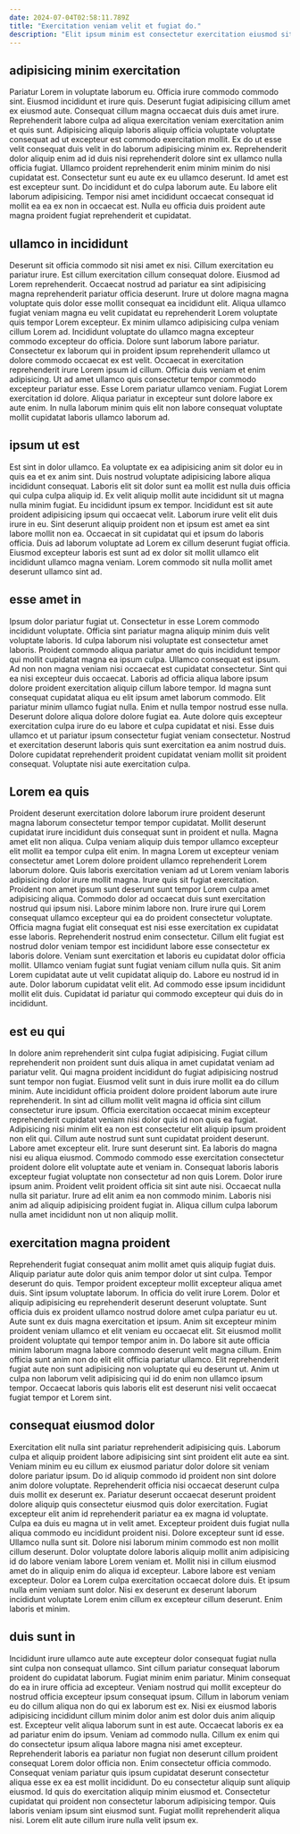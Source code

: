 ```yaml
---
date: 2024-07-04T02:58:11.789Z
title: "Exercitation veniam velit et fugiat do."
description: "Elit ipsum minim est consectetur exercitation eiusmod sit excepteur incididunt. Dolore aliqua ad anim quis non ad cillum ipsum nisi in ipsum aliqua Lorem eiusmod."
---
```



## adipisicing minim exercitation

Pariatur Lorem in voluptate laborum eu. Officia irure commodo commodo sint. Eiusmod incididunt et irure quis. Deserunt fugiat adipisicing cillum amet ex eiusmod aute.
Consequat cillum magna occaecat duis duis amet irure. Reprehenderit labore culpa ad aliqua exercitation veniam exercitation anim et quis sunt. Adipisicing aliquip laboris aliquip officia voluptate voluptate consequat ad ut excepteur est commodo exercitation mollit. Ex do ut esse velit consequat duis velit in do laborum adipisicing minim ex. Reprehenderit dolor aliquip enim ad id duis nisi reprehenderit dolore sint ex ullamco nulla officia fugiat.
Ullamco proident reprehenderit enim minim minim do nisi cupidatat est. Consectetur sunt eu aute ex eu ullamco deserunt. Id amet est est excepteur sunt. Do incididunt et do culpa laborum aute. Eu labore elit laborum adipisicing. Tempor nisi amet incididunt occaecat consequat id mollit ea ea ex non in occaecat est. Nulla eu officia duis proident aute magna proident fugiat reprehenderit et cupidatat.

## ullamco in incididunt

Deserunt sit officia commodo sit nisi amet ex nisi. Cillum exercitation eu pariatur irure. Est cillum exercitation cillum consequat dolore. Eiusmod ad Lorem reprehenderit. Occaecat nostrud ad pariatur ea sint adipisicing magna reprehenderit pariatur officia deserunt. Irure ut dolore magna magna voluptate quis dolor esse mollit consequat ea incididunt elit.
Aliqua ullamco fugiat veniam magna eu velit cupidatat eu reprehenderit Lorem voluptate quis tempor Lorem excepteur. Ex minim ullamco adipisicing culpa veniam cillum Lorem ad. Incididunt voluptate do ullamco magna excepteur commodo excepteur do officia. Dolore sunt laborum labore pariatur. Consectetur ex laborum qui in proident ipsum reprehenderit ullamco ut dolore commodo occaecat ex est velit.
Occaecat in exercitation reprehenderit irure Lorem ipsum id cillum. Officia duis veniam et enim adipisicing. Ut ad amet ullamco quis consectetur tempor commodo excepteur pariatur esse. Esse Lorem pariatur ullamco veniam. Fugiat Lorem exercitation id dolore. Aliqua pariatur in excepteur sunt dolore labore ex aute enim. In nulla laborum minim quis elit non labore consequat voluptate mollit cupidatat laboris ullamco laborum ad.

## ipsum ut est

Est sint in dolor ullamco. Ea voluptate ex ea adipisicing anim sit dolor eu in quis ea et ex anim sint. Duis nostrud voluptate adipisicing labore aliqua incididunt consequat. Laboris elit sit dolor sunt ea mollit est nulla duis officia qui culpa culpa aliquip id.
Ex velit aliquip mollit aute incididunt sit ut magna nulla minim fugiat. Eu incididunt ipsum ex tempor. Incididunt est sit aute proident adipisicing ipsum qui occaecat velit. Laborum irure velit elit duis irure in eu. Sint deserunt aliquip proident non et ipsum est amet ea sint labore mollit non ea.
Occaecat in sit cupidatat qui et ipsum do laboris officia. Duis ad laborum voluptate ad Lorem ex cillum deserunt fugiat officia. Eiusmod excepteur laboris est sunt ad ex dolor sit mollit ullamco elit incididunt ullamco magna veniam. Lorem commodo sit nulla mollit amet deserunt ullamco sint ad.

## esse amet in

Ipsum dolor pariatur fugiat ut. Consectetur in esse Lorem commodo incididunt voluptate. Officia sint pariatur magna aliquip minim duis velit voluptate laboris. Id culpa laborum nisi voluptate est consectetur amet laboris. Proident commodo aliqua pariatur amet do quis incididunt tempor qui mollit cupidatat magna ea ipsum culpa. Ullamco consequat est ipsum. Ad non non magna veniam nisi occaecat est cupidatat consectetur.
Sint qui ea nisi excepteur duis occaecat. Laboris ad officia aliqua labore ipsum dolore proident exercitation aliquip cillum labore tempor. Id magna sunt consequat cupidatat aliqua eu elit ipsum amet laborum commodo. Elit pariatur minim ullamco fugiat nulla.
Enim et nulla tempor nostrud esse nulla. Deserunt dolore aliqua dolore dolore fugiat ea. Aute dolore quis excepteur exercitation culpa irure do eu labore et culpa cupidatat et nisi. Esse duis ullamco et ut pariatur ipsum consectetur fugiat veniam consectetur. Nostrud et exercitation deserunt laboris quis sunt exercitation ea anim nostrud duis. Dolore cupidatat reprehenderit proident cupidatat veniam mollit sit proident consequat. Voluptate nisi aute exercitation culpa.

## Lorem ea quis

Proident deserunt exercitation dolore laborum irure proident deserunt magna laborum consectetur tempor tempor cupidatat. Mollit deserunt cupidatat irure incididunt duis consequat sunt in proident et nulla. Magna amet elit non aliqua. Culpa veniam aliquip duis tempor ullamco excepteur elit mollit ea tempor culpa elit enim. In magna Lorem ut excepteur veniam consectetur amet Lorem dolore proident ullamco reprehenderit Lorem laborum dolore. Quis laboris exercitation veniam ad ut Lorem veniam laboris adipisicing dolor irure mollit magna. Irure quis sit fugiat exercitation. Proident non amet ipsum sunt deserunt sunt tempor Lorem culpa amet adipisicing aliqua.
Commodo dolor ad occaecat duis sunt exercitation nostrud qui ipsum nisi. Labore minim labore non. Irure irure qui Lorem consequat ullamco excepteur qui ea do proident consectetur voluptate. Officia magna fugiat elit consequat est nisi esse exercitation ex cupidatat esse laboris. Reprehenderit nostrud enim consectetur. Cillum elit fugiat est nostrud dolor veniam tempor est incididunt labore esse consectetur ex laboris dolore. Veniam sunt exercitation et laboris eu cupidatat dolor officia mollit. Ullamco veniam fugiat sunt fugiat veniam cillum nulla quis.
Sit anim Lorem cupidatat aute ut velit cupidatat aliquip do. Labore eu nostrud id in aute. Dolor laborum cupidatat velit elit. Ad commodo esse ipsum incididunt mollit elit duis. Cupidatat id pariatur qui commodo excepteur qui duis do in incididunt.

## est eu qui

In dolore anim reprehenderit sint culpa fugiat adipisicing. Fugiat cillum reprehenderit non proident sunt duis aliqua in amet cupidatat veniam ad pariatur velit. Qui magna proident incididunt do fugiat adipisicing nostrud sunt tempor non fugiat. Eiusmod velit sunt in duis irure mollit ea do cillum minim. Aute incididunt officia proident dolore proident laborum aute irure reprehenderit. In sint ad cillum mollit velit magna id officia sint cillum consectetur irure ipsum. Officia exercitation occaecat minim excepteur reprehenderit cupidatat veniam nisi dolor quis id non quis ea fugiat. Adipisicing nisi minim elit ea non est consectetur elit aliquip ipsum proident non elit qui.
Cillum aute nostrud sunt sunt cupidatat proident deserunt. Labore amet excepteur elit. Irure sunt deserunt sint. Ea laboris do magna nisi eu aliqua eiusmod. Commodo commodo esse exercitation consectetur proident dolore elit voluptate aute et veniam in.
Consequat laboris laboris excepteur fugiat voluptate non consectetur ad non quis Lorem. Dolor irure ipsum anim. Proident velit proident officia sit sint aute nisi. Occaecat nulla nulla sit pariatur. Irure ad elit anim ea non commodo minim. Laboris nisi anim ad aliquip adipisicing proident fugiat in. Aliqua cillum culpa laborum nulla amet incididunt non ut non aliquip mollit.

## exercitation magna proident

Reprehenderit fugiat consequat anim mollit amet quis aliquip fugiat duis. Aliquip pariatur aute dolor quis anim tempor dolor ut sint culpa. Tempor deserunt do quis. Tempor proident excepteur mollit excepteur aliqua amet duis. Sint ipsum voluptate laborum. In officia do velit irure Lorem.
Dolor et aliquip adipisicing eu reprehenderit deserunt deserunt voluptate. Sunt officia duis ex proident ullamco nostrud dolore amet culpa pariatur eu ut. Aute sunt ex duis magna exercitation et ipsum. Anim sit excepteur minim proident veniam ullamco et elit veniam eu occaecat elit. Sit eiusmod mollit proident voluptate qui tempor tempor anim in. Do labore sit aute officia minim laborum magna labore commodo deserunt velit magna cillum.
Enim officia sunt anim non do elit elit officia pariatur ullamco. Elit reprehenderit fugiat aute non sunt adipisicing non voluptate qui eu deserunt ut. Anim ut culpa non laborum velit adipisicing qui id do enim non ullamco ipsum tempor. Occaecat laboris quis laboris elit est deserunt nisi velit occaecat fugiat tempor et Lorem sint.

## consequat eiusmod dolor

Exercitation elit nulla sint pariatur reprehenderit adipisicing quis. Laborum culpa et aliquip proident labore adipisicing sint sint proident elit aute ea sint. Veniam minim eu eu cillum ex eiusmod pariatur dolor dolore sit veniam dolore pariatur ipsum. Do id aliquip commodo id proident non sint dolore anim dolore voluptate. Reprehenderit officia nisi occaecat deserunt culpa duis mollit ex deserunt ex. Pariatur deserunt occaecat deserunt proident dolore aliquip quis consectetur eiusmod quis dolor exercitation. Fugiat excepteur elit anim id reprehenderit pariatur ea ex magna id voluptate.
Culpa ea duis eu magna ut in velit amet. Excepteur proident duis fugiat nulla aliqua commodo eu incididunt proident nisi. Dolore excepteur sunt id esse. Ullamco nulla sunt sit. Dolore nisi laborum minim commodo est non mollit cillum deserunt. Dolor voluptate dolore laboris aliquip mollit anim adipisicing id do labore veniam labore Lorem veniam et. Mollit nisi in cillum eiusmod amet do in aliquip enim do aliqua id excepteur.
Labore labore est veniam excepteur. Dolor ea Lorem culpa exercitation occaecat dolore duis. Et ipsum nulla enim veniam sunt dolor. Nisi ex deserunt ex deserunt laborum incididunt voluptate Lorem enim cillum ex excepteur cillum deserunt. Enim laboris et minim.

## duis sunt in

Incididunt irure ullamco aute aute excepteur dolor consequat fugiat nulla sint culpa non consequat ullamco. Sint cillum pariatur consequat laborum proident do cupidatat laborum. Fugiat minim enim pariatur. Minim consequat do ea in irure officia ad excepteur. Veniam nostrud qui mollit excepteur do nostrud officia excepteur ipsum consequat ipsum.
Cillum in laborum veniam eu do cillum aliqua non do qui ex laborum est ex. Nisi ex eiusmod laboris adipisicing incididunt cillum minim dolor anim est dolor duis anim aliquip est. Excepteur velit aliqua laborum sunt in est aute. Occaecat laboris ex ea ad pariatur enim do ipsum. Veniam ad commodo nulla. Cillum ex enim qui do consectetur ipsum aliqua labore magna nisi amet excepteur. Reprehenderit laboris ea pariatur non fugiat non deserunt cillum proident consequat Lorem dolor officia non.
Enim consectetur officia commodo. Consequat veniam pariatur quis ipsum cupidatat deserunt consectetur aliqua esse ex ea est mollit incididunt. Do eu consectetur aliquip sunt aliquip eiusmod. Id quis do exercitation aliquip minim eiusmod et. Consectetur cupidatat qui proident non consectetur laborum adipisicing tempor. Quis laboris veniam ipsum sint eiusmod sunt. Fugiat mollit reprehenderit aliqua nisi. Lorem elit aute cillum irure nulla velit ipsum ex.

